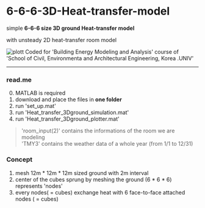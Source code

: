 # 6-6-6-3D-Heat-transfer-model


simple **6-6-6 size 3D ground Heat-transfer model**

with unsteady 2D heat-transfer room model

<plotting of the code>


![plott](https://user-images.githubusercontent.com/82522118/117552847-dcb7b580-b088-11eb-83df-c9eabe4a2556.png)
Coded for 'Building Energy Modeling and Analysis' course of 'School of Civil, Environmenta and Architectural Engineering, Korea .UNIV'

***

### read.me

0. MATLAB is required
1. download and place the files in **one folder**
2. run 'set_up.mat'
3. run 'Heat_transfer_3Dground_simulation.mat'
4. run 'Heat_transfer_3Dground_plotter.mat'

> 'room_input(2)' contains the informations of the room we are modeling  
> 'TMY3' contains the weather data of a whole year (from 1/1 to 12/31)



### Concept 

1. mesh 12m * 12m * 12m sized ground with 2m interval
2. center of the cubes sprung by meshing the ground (6 * 6 * 6) represents 'nodes'
3. every nodes( = cubes) exchange heat with 6 face-to-face attached nodes ( = cubes)
